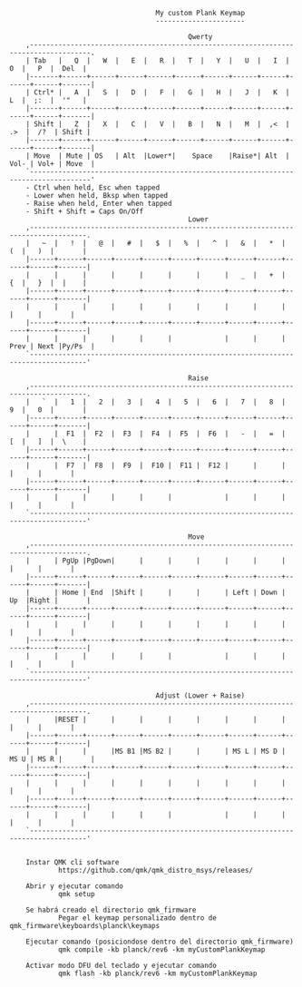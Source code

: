                                         My custom Plank Keymap
                                        ----------------------

                                                Qwerty
        ,-------------------------------------------------------------------------------------.
        | Tab   |   Q  |   W  |   E  |   R  |   T  |   Y  |   U  |   I  |   O  |   P  |  Del  |
        |-------+------+------+------+------+------+------+------+------+------+------+-------|
        | Ctrl* |   A  |   S  |   D  |   F  |   G  |   H  |   J  |   K  |   L  |  ;:  |  '"   |
        |-------+------+------+------+------+------+------+------+------+------+------+-------|
        | Shift |   Z  |   X  |   C  |   V  |   B  |   N  |   M  |  ,<  |  .>  |  /?  | Shift |
        |-------+------+------+------+------+------+------+------+------+------+------+-------|
        | Move  | Mute | OS   | Alt  |Lower*|    Space    |Raise*| Alt  | Vol- | Vol+ | Move  |
        `-------------------------------------------------------------------------------------'
        - Ctrl when held, Esc when tapped
        - Lower when held, Bksp when tapped
        - Raise when held, Enter when tapped
        - Shift + Shift = Caps On/Off
                                                Lower
        ,------------------------------------------------------------------------------------.
        |   ~  |   !  |   @  |   #  |   $  |   %  |   ^  |   &  |   *  |   (  |   )  |       |
        |------+------+------+------+------+------+------+------+------+------+------+-------|
        |      |      |      |      |      |      |      |   _  |   +  |   {  |   }  |  |    |
        |------+------+------+------+------+------+------+------+------+------+------+-------|
        |      |      |      |      |      |      |      |      |      |      |      |       |
        |------+------+------+------+------+------+------+------+------+------+------+-------|
        |      |      |      |      |      |             |      |      | Prev | Next |Py/Ps  |
        `------------------------------------------------------------------------------------'

                                                Raise
        ,------------------------------------------------------------------------------------.
        |   `  |   1  |   2  |   3  |   4  |   5  |   6  |   7  |   8  |   9  |   0  |       |
        |------+------+------+------+------+------+------+------+------+------+------+-------|
        |      |  F1  |  F2  |  F3  |  F4  |  F5  |  F6  |   -  |   =  |   [  |   ]  |  \    |
        |------+------+------+------+------+------+------+------+------+------+------+-------|
        |      |  F7  |  F8  |  F9  |  F10 |  F11 |  F12 |      |      |      |      |       |
        |------+------+------+------+------+------+------+------+------+------+------+-------|
        |      |      |      |      |      |             |      |      |      |      |       |
        `------------------------------------------------------------------------------------'

                                                Move
        ,------------------------------------------------------------------------------------.
        |      | PgUp |PgDown|      |      |      |      |      |      |      |      |       |
        |------+------+------+------+------+------+------+------+------+------+------+-------|
        |      | Home | End  |Shift |      |      |      | Left | Down |  Up  |Right |       |
        |------+------+------+------+------+------+------+------+------+------+------+-------|
        |      |      |      |      |      |      |      |      |      |      |      |       |
        |------+------+------+------+------+------+------+------+------+------+------+-------|
        |      |      |      |      |      |             |      |      |      |      |       |
        `------------------------------------------------------------------------------------'
        
                                        Adjust (Lower + Raise)
        ,------------------------------------------------------------------------------------.
        |      |RESET |      |      |      |      |      |      |      |      |      |       |
        |------+------+------+------+------+------+------+------+------+------+------+-------|
        |      |      |      |MS B1 |MS B2 |      |      | MS L | MS D | MS U | MS R |       |
        |------+------+------+------+------+------+------+------+------+------+------+-------|
        |      |      |      |      |      |      |      |      |      |      |      |       |
        |------+------+------+------+------+------+------+------+------+------+------+-------|
        |      |      |      |      |      |             |      |      |      |      |       |
        `------------------------------------------------------------------------------------'


        Instar QMK cli software
                https://github.com/qmk/qmk_distro_msys/releases/

        Abrir y ejecutar comando
                qmk setup
        
        Se habrá creado el directorio qmk_firmware
                Pegar el keymap personalizado dentro de qmk_firmware\keyboards\planck\keymaps

        Ejecutar comando (posiciondose dentro del directorio qmk_firmware)
                qmk compile -kb planck/rev6 -km myCustomPlankKeymap

        Activar modo DFU del teclado y ejecutar comando
                qmk flash -kb planck/rev6 -km myCustomPlankKeymap



